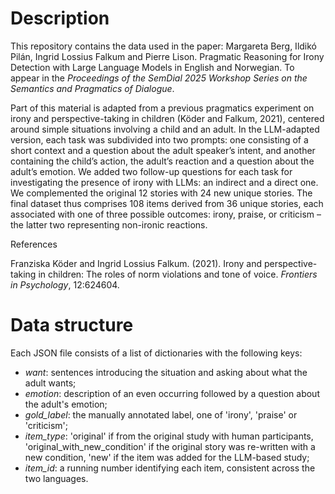 # Description
This repository contains the data used in the paper: Margareta Berg, Ildikó Pilán, Ingrid Lossius Falkum and Pierre Lison. Pragmatic Reasoning for Irony Detection with Large Language Models in English and Norwegian. To appear in the _Proceedings of the SemDial 2025 Workshop Series on the Semantics and Pragmatics of Dialogue_.

Part of this material is adapted from a previous pragmatics experiment on irony and perspective-taking in children (Köder and Falkum, 2021), centered around simple situations involving a child and an adult. In the LLM-adapted version, each task was subdivided into two prompts: one consisting of a short context and a question about the adult speaker’s intent, and another containing the child’s action, the adult’s reaction and a question about the adult’s emotion. We added two follow-up questions for each task for investigating the presence of irony with LLMs: an indirect and a direct one. We complemented the original 12 stories with 24 new unique stories. The final dataset thus comprises 108 items derived from 36 unique stories, each associated with one of three possible outcomes: irony, praise, or criticism – the latter two representing non-ironic reactions.

References 

Franziska Köder and Ingrid Lossius Falkum. (2021). Irony and perspective-taking in children: The roles of norm violations and tone of voice. _Frontiers in Psychology_, 12:624604.

# Data structure
Each JSON file consists of a list of dictionaries with the following keys:
- _want_: sentences introducing the situation and asking about what the adult wants; 
- _emotion_: description of an even occurring followed by a question about the adult's emotion;
- _gold_label_: the manually annotated label, one of 'irony', 'praise' or 'criticism'; 
- _item_type_: 'original' if from the original study with human participants, 'original_with_new_condition' if the original story was re-written with a new condition, 'new' if the item was added for the LLM-based study;
- _item_id_: a running number identifying each item, consistent across the two languages.
